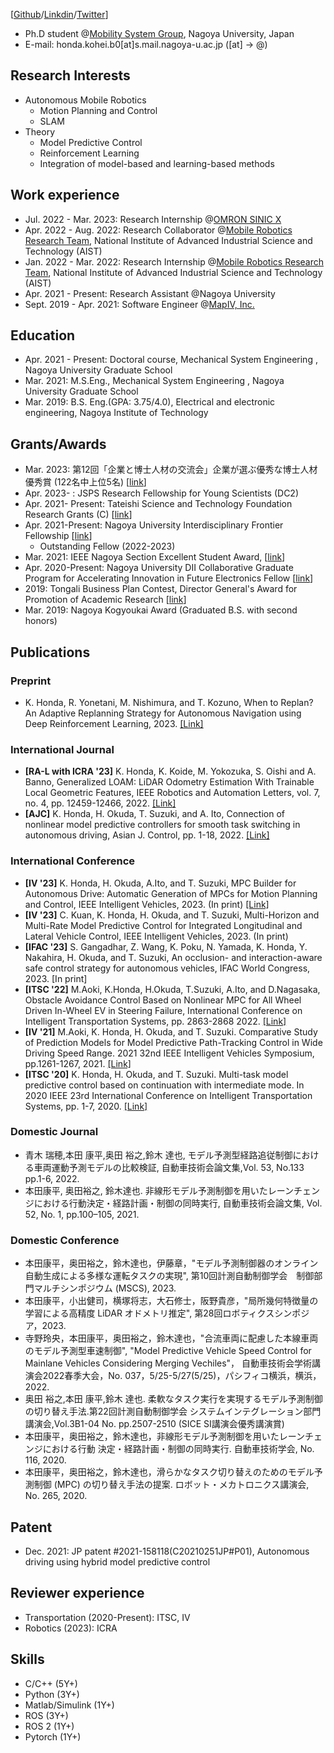 [[Github](https://github.com/kohonda)/[Linkdin](https://www.linkedin.com/in/kohei-honda-a527b8190/)/[Twitter](https://twitter.com/kohonda_)]

- Ph.D student @[Mobility System Group](https://www.suzlab.mae.nagoya-u.ac.jp/en/), Nagoya University, Japan
- E-mail: honda.kohei.b0[at]s.mail.nagoya-u.ac.jp  ([at] -> @)

## Research Interests

- Autonomous Mobile Robotics
  - Motion Planning and Control
  - SLAM
- Theory
  - Model Predictive Control  
  - Reinforcement Learning
  - Integration of model-based and learning-based methods

## Work experience

- Jul. 2022 - Mar. 2023: Research Internship @[OMRON SINIC X](https://www.omron.com/sinicx/en/)
- Apr. 2022 - Aug. 2022: Research Collaborator @[Mobile Robotics Research Team](https://unit.aist.go.jp/hcmrc/mr-rt/index.html), National Institute of Advanced Industrial Science and Technology (AIST)
- Jan. 2022 - Mar. 2022: Research Internship @[Mobile Robotics Research Team](https://unit.aist.go.jp/hcmrc/mr-rt/index.html), National Institute of Advanced Industrial Science and Technology (AIST)
- Apr. 2021 - Present: Research Assistant @Nagoya University
- Sept. 2019  - Apr. 2021: Software Engineer @[MapIV, Inc.](https://www.map4.jp/)

## Education

- Apr. 2021 - Present: Doctoral course, Mechanical System Engineering , Nagoya University Graduate School
- Mar. 2021: M.S.Eng., Mechanical System Engineering , Nagoya University Graduate School
- Mar. 2019: B.S. Eng.(GPA: 3.75/4.0), Electrical and electronic engineering, Nagoya Institute of Technology

## Grants/Awards

- Mar. 2023: 第12回「企業と博士人材の交流会」企業が選ぶ優秀な博士人材 優秀賞 (122名中上位5名) [[link](https://dec.nagoya-u.ac.jp/career/kouryukai/)]
- Apr. 2023- : JSPS Research Fellowship for Young Scientists (DC2)
- Apr. 2021- Present: Tateishi Science and Technology Foundation Research Grants (C) [[link](https://www.tateisi-f.org/documents/engine/SearchList.php)]
- Apr. 2021-Present: Nagoya University Interdisciplinary Frontier Fellowship [[link](https://dec.nagoya-u.ac.jp/fellowship_information)]
  - Outstanding Fellow (2022-2023)
- Mar. 2021: IEEE Nagoya Section Excellent Student Award, [[link](https://ieee-jp.org/section/nagoya/2021/03/20/2021%E5%B9%B4ieee%E5%90%8D%E5%8F%A4%E5%B1%8B%E6%94%AF%E9%83%A8%E5%9B%BD%E9%9A%9B%E4%BC%9A%E8%AD%B0%E7%A0%94%E7%A9%B6%E7%99%BA%E8%A1%A8%E8%B3%9E%E5%8F%97%E8%B3%9E%E8%80%85%E3%81%AE%E3%81%94%E5%A0%B1/)]
- Apr. 2020-Present: Nagoya University DII Collaborative Graduate Program for Accelerating Innovation in Future Electronics Fellow [[link](https://www.dii.engg.nagoya-u.ac.jp/)]
- 2019: Tongali Business Plan Contest, Director General's Award for Promotion of Academic Research [[link](https://tongali.net/biz-contest2019/)]
- Mar. 2019: Nagoya Kogyoukai Award (Graduated B.S. with second honors)
  

## Publications

### Preprint

- K. Honda, R. Yonetani, M. Nishimura, and T. Kozuno, When to Replan? An Adaptive Replanning Strategy for Autonomous Navigation using Deep Reinforcement Learning, 2023. [[Link]](https://arxiv.org/abs/2304.12046)


### International Journal

- **[RA-L with ICRA '23]** K. Honda, K. Koide, M. Yokozuka, S. Oishi and A. Banno, Generalized LOAM: LiDAR Odometry Estimation With Trainable Local Geometric Features, IEEE Robotics and Automation Letters, vol. 7, no. 4, pp. 12459-12466, 2022. [[Link]](https://kohonda.github.io/proj-gloam/)
- **[AJC]** K. Honda, H. Okuda, T. Suzuki, and A. Ito, Connection of nonlinear model predictive controllers for smooth task switching in autonomous driving, Asian J. Control, pp. 1-18, 2022. [[Link]](https://onlinelibrary.wiley.com/doi/10.1002/asjc.2892)

### International Conference

- **[IV '23]** K. Honda, H. Okuda, A.Ito, and T. Suzuki, MPC Builder for Autonomous Drive: Automatic Generation of MPCs for Motion Planning and Control, IEEE Intelligent Vehicles, 2023. (In print) [[Link]](https://kohonda.github.io/proj-mpc_builder/)
- **[IV '23]** C. Kuan, K. Honda, H. Okuda, and T. Suzuki, Multi-Horizon and Multi-Rate Model Predictive Control for Integrated Longitudinal and Lateral Vehicle Control, IEEE Intelligent Vehicles, 2023. (In print) 
- **[IFAC '23]** S. Gangadhar, Z. Wang, K. Poku, N. Yamada, K. Honda, Y. Nakahira, H. Okuda, and T. Suzuki, An occlusion- and interaction-aware safe control strategy for autonomous vehicles, IFAC World Congress, 2023. [In print]
- **[ITSC '22]** M.Aoki, K.Honda, H.Okuda, T.Suzuki, A.Ito, and D.Nagasaka, Obstacle Avoidance Control Based on Nonlinear MPC for All Wheel Driven In-Wheel EV in Steering Failure, International Conference on Intelligent Transportation Systems, pp. 2863-2868 2022. [[Link]](https://ieeexplore.ieee.org/abstract/document/9922126)
- **[IV '21]** M.Aoki, K. Honda, H. Okuda, and T. Suzuki. Comparative Study of Prediction Models for Model Predictive Path-Tracking Control in Wide Driving Speed Range. 2021 32nd IEEE Intelligent Vehicles Symposium, pp.1261-1267, 2021. [[Link]](https://ieeexplore.ieee.org/abstract/document/9575868)
- **[ITSC '20]** K. Honda, H. Okuda, and T. Suzuki. Multi-task model predictive control based on continuation with intermediate mode. In 2020 IEEE 23rd International Conference on Intelligent Transportation Systems, pp. 1-7, 2020. [[Link]](https://ieeexplore.ieee.org/abstract/document/9294663)


### Domestic Journal

- 青木 瑞穂,本田 康平,奥田 裕之,鈴木 達也, モデル予測型経路追従制御における車両運動予測モデルの比較検証, 自動車技術会論文集,Vol. 53, No.133 pp.1-6, 2022.
- 本田康平, 奥田裕之, 鈴木達也. 非線形モデル予測制御を用いたレーンチェンジにおける行動決定・経路計画・制御の同時実行, 自動車技術会論文集, Vol. 52, No. 1, pp.100–105, 2021.

### Domestic Conference

- 本田康平，奥田裕之，鈴木達也，伊藤章，"モデル予測制御器のオンライン自動生成による多様な運転タスクの実現", 第10回計測自動制御学会　制御部門マルチシンポジウム (MSCS), 2023.
- 本田康平，小出健司，横塚将志，大石修士，阪野貴彦，"局所幾何特徴量の学習による高精度 LiDAR オドメトリ推定", 第28回ロボティクスシンポジア，2023.
- 寺野玲央，本田康平，奥田裕之，鈴木達也，"合流車両に配慮した本線車両のモデル予測型車速制御", "Model Predictive Vehicle Speed Control for Mainlane Vehicles Considering Merging Vechiles"， 自動車技術会学術講演会2022春季大会，No. 037，5/25-5/27(5/25)，パシフィコ横浜，横浜，2022.
- 奥田 裕之,本田 康平,鈴木 達也. 柔軟なタスク実行を実現するモデル予測制御の切り替え手法.第22回計測自動制御学会 システムインテグレーション部門講演会,Vol.3B1-04 No. pp.2507-2510 (SICE SI講演会優秀講演賞)
- 本田康平，奥田裕之，鈴木達也，非線形モデル予測制御を用いたレーンチェンジにおける行動 決定・経路計画・制御の同時実行. 自動車技術学会, No. 116, 2020.
- 本田康平，奥田裕之，鈴木達也，滑らかなタスク切り替えのためのモデル予測制御 (MPC) の切り替え手法の提案. ロボット・メカトロニクス講演会, No. 265, 2020.

## Patent

- Dec. 2021: JP patent #2021-158118(C20210251JP#P01), Autonomous driving using hybrid model predictive control 

## Reviewer experience

- Transportation (2020-Present): ITSC, IV
- Robotics (2023): ICRA

## Skills

- C/C++ (5Y+)
- Python (3Y+)
- Matlab/Simulink (1Y+)
- ROS (3Y+)
- ROS 2 (1Y+)
- Pytorch (1Y+)
<!-- - Stable-baseline3 -->
<!-- - Autoware -->


